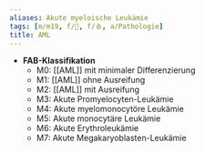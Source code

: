 ```yaml
---
aliases: Akute myeloische Leukämie
tags: [m/m19, f/🦀, f/🩸, a/Pathologie]
title: AML
---
```

- **FAB-Klassifikation**
	- M0: [[AML]] mit minimaler Differenzierung
	- M1: [[AML]] ohne Ausreifung
	- M2: [[AML]] mit Ausreifung
	- M3: Akute Promyelocyten-Leukämie
	- M4: Akute myelomonocytöre Leukämie
	- M5: Akute monocytäre Leukämie
	- M6: Akute Erythroleukämie
	- M7: Akute Megakaryoblasten-Leukämie